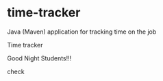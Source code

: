 # time-tracker
Java (Maven) application for tracking time on the job

Time tracker

Good Night Students!!!

check
